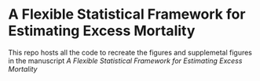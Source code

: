 # A Flexible Statistical Framework for Estimating Excess Mortality

This repo hosts all the code to recreate the figures and supplemetal figures in the manuscript _A Flexible Statistical Framework for Estimating Excess Mortality_
